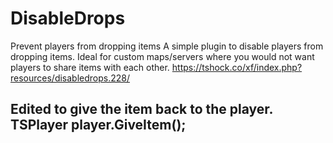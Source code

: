 # DisableDrops
Prevent players from dropping items
A simple plugin to disable players from dropping items. Ideal for custom maps/servers where you would not want players to share items with each other.
https://tshock.co/xf/index.php?resources/disabledrops.228/

## Edited to give the item back to the player. TSPlayer player.GiveItem();

